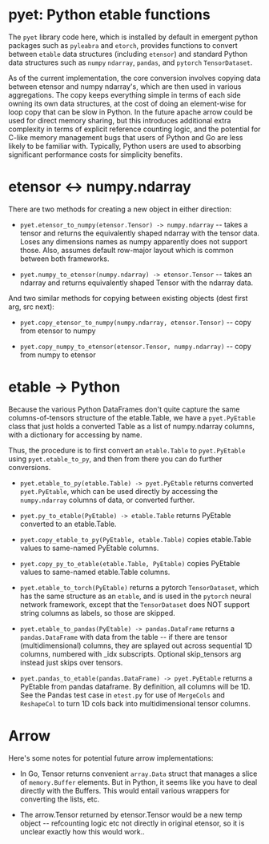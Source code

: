 # pyet: Python etable functions

The `pyet` library code here, which is installed by default in emergent python packages such as `pyleabra` and `etorch`, provides functions to convert between `etable` data structures (including `etensor`) and standard Python data structures such as `numpy` `ndarray`, `pandas`, and `pytorch` `TensorDataset`.

As of the current implementation, the core conversion involves copying data between etensor and numpy ndarray's, which are then used in various aggregations.  The copy keeps everything simple in terms of each side owning its own data structures, at the cost of doing an element-wise for loop copy that can be slow in Python.  In the future apache arrow could be used for direct memory sharing, but this introduces additional extra complexity in terms of explicit reference counting logic, and the potential for C-like memory management bugs that users of Python and Go are less likely to be familiar with. Typically, Python users are used to absorbing significant performance costs for simplicity benefits.

# etensor <-> numpy.ndarray

There are two methods for creating a new object in either direction:

* `pyet.etensor_to_numpy(etensor.Tensor) -> numpy.ndarray` -- takes a tensor and returns the equivalently shaped ndarray with the tensor data.  Loses any dimensions names as numpy apparently does not support those.   Also, assumes default row-major layout which is common between both frameworks.

* `pyet.numpy_to_etensor(numpy.ndarray) -> etensor.Tensor` -- takes an ndarray and returns equivalently shaped Tensor with the ndarray data.

And two similar methods for copying between existing objects (dest first arg, src next):

* `pyet.copy_etensor_to_numpy(numpy.ndarray, etensor.Tensor)` -- copy from etensor to numpy

* `pyet.copy_numpy_to_etensor(etensor.Tensor, numpy.ndarray)` -- copy from numpy to etensor

# etable -> Python

Because the various Python DataFrames don't quite capture the same columns-of-tensors structure of the etable.Table, we have a `pyet.PyEtable` class that just holds a converted Table as a list of numpy.ndarray columns, with a dictionary for accessing by name.  

Thus, the procedure is to first convert an `etable.Table` to `pyet.PyEtable` using `pyet.etable_to_py`, and then from there you can do further conversions.

* `pyet.etable_to_py(etable.Table) -> pyet.PyEtable` returns converted `pyet.PyEtable`, which can be used directly by accessing the `numpy.ndarray` columns of data, or converted further.

* `pyet.py_to_etable(PyEtable) -> etable.Table` returns PyEtable converted to an etable.Table.

* `pyet.copy_etable_to_py(PyEtable, etable.Table)` copies etable.Table values to same-named PyEtable columns.

* `pyet.copy_py_to_etable(etable.Table, PyEtable)` copies PyEtable values to same-named etable.Table columns.

* `pyet.etable_to_torch(PyEtable)` returns a pytorch `TensorDataset`, which has the same structure as an `etable`, and is used in the `pytorch` neural network framework, except that the `TensorDataset` does NOT support string columns as labels, so those are skipped.

* `pyet.etable_to_pandas(PyEtable) -> pandas.DataFrame` returns a `pandas.DataFrame` with data from the table -- if there are tensor (multidimensional) columns, they are splayed out across sequential 1D columns, numbered with _idx subscripts.  Optional skip_tensors arg instead just skips over tensors.

* `pyet.pandas_to_etable(pandas.DataFrame) -> pyet.PyEtable` returns a PyEtable from pandas dataframe.  By definition, all columns will be 1D.  See the Pandas test case in `etest.py` for use of `MergeCols` and `ReshapeCol` to turn 1D cols back into multidimensional tensor columns.

# Arrow

Here's some notes for potential future arrow implementations:

* In Go, Tensor returns convenient `array.Data` struct that manages a slice of `memory.Buffer` elements.  But in Python, it seems like you have to deal directly with the Buffers.  This would entail various wrappers for converting the lists, etc.

* The arrow.Tensor returned by etensor.Tensor would be a new temp object -- refcounting logic etc not directly in original etensor, so it is unclear exactly how this would work..


